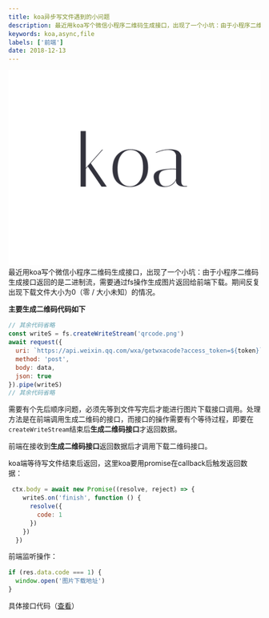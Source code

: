 ```yaml
---
title: koa异步写文件遇到的小问题
description: 最近用koa写个微信小程序二维码生成接口，出现了一个小坑：由于小程序二维码生成接口返回的是二进制流，需要通过fs操作生成图片返回给前端下载。期间反复出现下载文件大小为0（零 / 大小未知）的情况。
keywords: koa,async,file
labels: ['前端']
date: 2018-12-13
---
```


![koa](https://github.com/koajs/koa/raw/master/docs/logo.png)
最近用koa写个微信小程序二维码生成接口，出现了一个小坑：由于小程序二维码生成接口返回的是二进制流，需要通过fs操作生成图片返回给前端下载。期间反复出现下载文件大小为0（零 / 大小未知）的情况。  

**主要生成二维码代码如下**

```javascript
// 其余代码省略
const writeS = fs.createWriteStream('qrcode.png')
await request({
  uri: `https://api.weixin.qq.com/wxa/getwxacode?access_token=${token}`,
  method: 'post',
  body: data,
  json: true
}).pipe(writeS)
// 其余代码省略
```
需要有个先后顺序问题，必须先等到文件写完后才能进行图片下载接口调用。处理方法是在前端调用生成二维码的接口，而接口的操作需要有个等待过程，即要在`createWriteStream`结束后**生成二维码接口**才返回数据。  

前端在接收到**生成二维码接口**返回数据后才调用下载二维码接口。  

koa端等待写文件结束后返回，这里koa要用promise在callback后触发返回数据：

```javascript
 ctx.body = await new Promise((resolve, reject) => {
    writeS.on('finish', function () {
      resolve({
        code: 1
      })
    })
  })
```
前端监听操作：

```javascript
if (res.data.code === 1) {
  window.open('图片下载地址')
}
```

具体接口代码（[查看](https://github.com/GzhiYi/wxqrcode-generater/blob/master/index.js)）